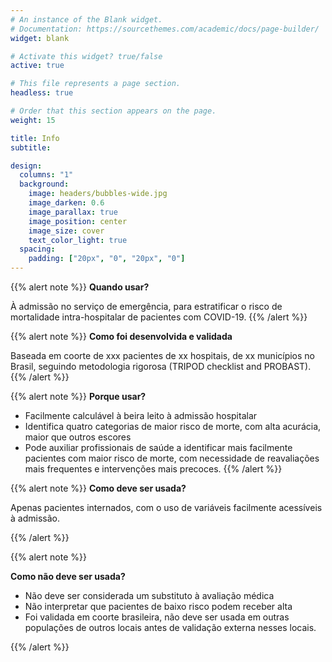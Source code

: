 ```yaml
---
# An instance of the Blank widget.
# Documentation: https://sourcethemes.com/academic/docs/page-builder/
widget: blank

# Activate this widget? true/false
active: true

# This file represents a page section.
headless: true

# Order that this section appears on the page.
weight: 15

title: Info
subtitle:

design:
  columns: "1"
  background:
    image: headers/bubbles-wide.jpg
    image_darken: 0.6
    image_parallax: true
    image_position: center
    image_size: cover
    text_color_light: true
  spacing:
    padding: ["20px", "0", "20px", "0"]
---
```


{{% alert note %}}
**Quando usar?**

À admissão no serviço de emergência, para estratificar o risco de mortalidade intra-hospitalar de pacientes com COVID-19. 
{{% /alert %}}

{{% alert note %}}
**Como foi desenvolvida e validada**

Baseada em coorte de xxx pacientes de xx hospitais, de xx municípios no Brasil, seguindo metodologia rigorosa (TRIPOD checklist and PROBAST).
{{% /alert %}}

{{% alert note %}}
 **Porque usar?**

   + Facilmente calculável à beira leito à admissão hospitalar
   + Identifica quatro categorias de maior risco de morte, com alta acurácia, maior que outros escores
  + Pode auxiliar profissionais de saúde a identificar mais facilmente pacientes com maior risco de morte, com necessidade de reavaliações mais frequentes e intervenções mais precoces.
{{% /alert %}}

{{% alert note %}}
 **Como deve ser usada?**

Apenas pacientes internados, com o uso de variáveis facilmente acessíveis à admissão.

{{% /alert %}}

{{% alert note %}}

**Como não deve ser usada?**

  + Não deve ser considerada um substituto à avaliação médica
  + Não interpretar que pacientes de baixo risco podem receber alta
  + Foi validada em coorte brasileira, não deve ser usada em outras populações de outros locais antes de validação externa nesses locais.
    
{{% /alert %}}



